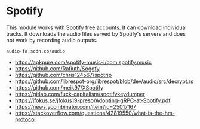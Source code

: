 # Spotify

This module works with Spotify free accounts. It can download individual
tracks. It downloads the audio files served by Spotify's servers and does not
work by recording audio outputs.

~~~
audio-fa.scdn.co/audio
~~~

- https://apkpure.com/spotify-music-i/com.spotify.music
- https://github.com/Rafiuth/Soggfy
- https://github.com/chris124567/spotrip
- https://github.com/librespot-org/librespot/blob/dev/audio/src/decrypt.rs
- https://github.com/meik97/XSpotify
- https://gitlab.com/fuck-capitalism/spotifykeydumper
- https://jfokus.se/jfokus19-preso/Adopting-gRPC-at-Spotify.pdf
- https://news.ycombinator.com/item?id=25017167
- https://stackoverflow.com/questions/42819550/what-is-the-hm-protocol
